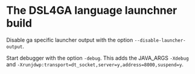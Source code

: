 # The DSL4GA language launchner build

Disable ga specific launcher output with the option `--disable-launcher-output`.

Start debugger with the option `-debug`. This adds the JAVA_ARGS `-Xdebug` and `-Xrunjdwp:transport=dt_socket,server=y,address=8000,suspend=y`.
